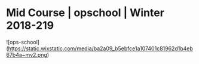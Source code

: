 # Mid Course | opschool | Winter 2018-219
![ops-school] (https://static.wixstatic.com/media/ba2a09_b5ebfce1a107401c81962d1b4eb67b4a~mv2.png)